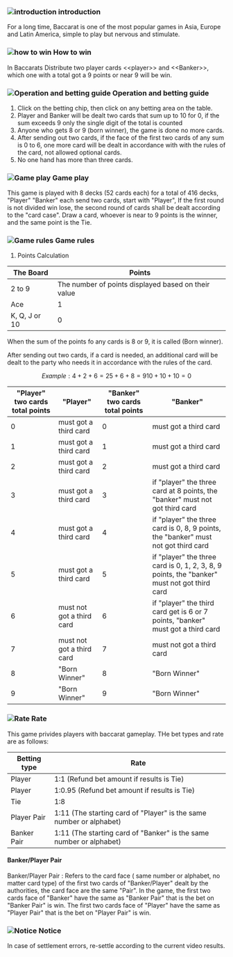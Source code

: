 ### ![introduction](https://res-global.1315cdn.com:11443/statics/game_rules/icon_i.png) introduction

For a long time, Baccarat is one of the most popular games in Asia, Europe and Latin America, simple to play but nervous and stimulate.

### ![how to win](https://res-global.1315cdn.com:11443/statics/game_rules/icon_win.png) How to win

In Baccarats Distribute two player cards <\<player\>> and <\<Banker\>>, which one with a total got a 9 points or near 9 will be win.

### ![Operation and betting guide](https://res-global.1315cdn.com:11443/statics/game_rules/icon_set.png) Operation and betting guide

1. Click on the betting chip, then click on any betting area on the table.
2. Player and Banker will be dealt two cards that sum up to 10 for 0, if the sum exceeds 9 only the single digit of the total is counted
3. Anyone who gets 8 or 9 (born winner), the game is done no more cards.
4. After sending out two cards, if the face of the first two cards of any sum is 0 to 6, one more card will be dealt in accordance with with the rules of the card, not allowed optional cards.
5. No one hand has more than three cards.

### ![Game play](https://res-global.1315cdn.com:11443/statics/game_rules/icon_g_p.png) Game play

This game is played with 8 decks (52 cards each) for a total of 416 decks, "Player" "Banker" each send two cards, start with "Player", If the first round is not divided win lose, the second round of cards shall be dealt according to the "card case". Draw a card, whoever is near to 9 points is the winner, and the same point is the Tie.

### ![Game rules](https://res-global.1315cdn.com:11443/statics/game_rules/icon_g_r.png) Game rules

1. Points Calculation

| The Board     | Points                                              |
| ------------- | --------------------------------------------------- |
| 2 to 9        | The number of points displayed based on their value |
| Ace           | 1                                                   |
| K, Q, J or 10 | 0                                                   |

When the sum of the points fo any cards is 8 or 9, it is called (Born winner).

After sending out two cards, if a card is needed, an additional card will be dealt to the party who needs it in accordance with the rules of the card.

```math
Example:
  4+2+6 = 2
  5+6+8 = 9
  10+10+10 = 0

```

| "Player" two cards total points | "Player"                  | "Banker" two cards total points | "Banker"                                                                                    |
| ------------------------------- | ------------------------- | ------------------------------- | ------------------------------------------------------------------------------------------- |
| 0                               | must got a third card     | 0                               | must got a third card                                                                       |
| 1                               | must got a third card     | 1                               | must got a third card                                                                       |
| 2                               | must got a third card     | 2                               | must got a third card                                                                       |
| 3                               | must got a third card     | 3                               | if "player" the three card at 8 points, the "banker" must not got third card                |
| 4                               | must got a third card     | 4                               | if "player" the three card is 0, 8, 9 points, the "banker" must not got third card          |
| 5                               | must got a third card     | 5                               | if "player" the three card is 0, 1, 2, 3, 8, 9 points, the "banker" must not got third card |
| 6                               | must not got a third card | 6                               | if "player" the third card get is 6 or 7 points, "banker" must got a third card             |
| 7                               | must not got a third card | 7                               | must not got a third card                                                                   |
| 8                               | "Born Winner"             | 8                               | "Born Winner"                                                                               |
| 9                               | "Born Winner"             | 9                               | "Born Winner"                                                                               |

### ![Rate](https://res-global.1315cdn.com:11443/statics/game_rules/icon_r.png) Rate

This game privides players with baccarat gameplay.
THe bet types and rate are as follows:

| Betting type | Rate                                                                |
| ------------ | ------------------------------------------------------------------- |
| Player       | 1:1 (Refund bet amount if results is Tie)                           |
| Player       | 1:0.95 (Refund bet amount if results is Tie)                        |
| Tie          | 1:8                                                                 |
| Player Pair  | 1:11 (The starting card of "Player" is the same number or alphabet) |
| Banker Pair  | 1:11 (The starting card of "Banker" is the same number or alphabet) |

#### Banker/Player Pair

Banker/Player Pair : Refers to the card face ( same number or alphabet, no matter card type) of the first two cards of "Banker/Player" dealt by the authorities, the card face are the same "Pair". In the game, the first two cards face of "Banker" have the same as "Banker Pair" that is the bet on "Banker Pair" is win. The first two cards face of "Player" have the same as "Player Pair" that is the bet on "Player Pair" is win.

### ![Notice](https://res-global.1315cdn.com:11443/statics/game_rules/icon_warn.png) Notice

In case of settlement errors, re-settle according to the current video results.
